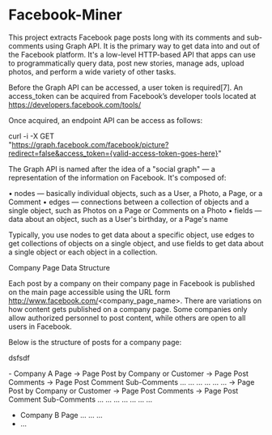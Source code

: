 # Facebook-Miner

This project extracts Facebook page posts long with its comments and sub-comments using Graph API. It is the primary way to get data into and out of the Facebook platform. It's a low-level HTTP-based API that apps can use to programmatically query data, post new stories, manage ads, upload photos, and perform a wide variety of other tasks.

Before the Graph API can be accessed, a user token is required[7]. An access_token can be acquired from Facebook’s developer tools located at https://developers.facebook.com/tools/

Once acquired, an endpoint API can be access as follows:

curl -i -X GET \
 "https://graph.facebook.com/facebook/picture?redirect=false&access_token={valid-access-token-goes-here}"


The Graph API is named after the idea of a "social graph" — a representation of the information on Facebook. It's composed of:

•	nodes — basically individual objects, such as a User, a Photo, a Page, or a Comment
•	edges — connections between a collection of objects and a single object, such as Photos on a Page or Comments on a Photo
•	fields — data about an object, such as a User's birthday, or a Page's name

Typically, you use nodes to get data about a specific object, use edges to get collections of objects on a single object, and use fields to get data about a single object or each object in a collection. 

Company Page Data Structure

Each post by a company on their company page in Facebook is published on the main page accessible using the URL form http://www.facebook.com/<company_page_name>. There are variations on how content gets published on a company page. Some companies only allow authorized personnel to post content, while others are open to all users in Facebook.

Below is the structure of posts for a company page:
<p>
	dsfsdf
</p>
- Company A Page
-> Page Post by Company or Customer
	-> Page Post Comments
		-> Page Post Comment Sub-Comments
		...
		...
		...
	...
	...
...
-> Page Post by Company or Customer
	-> Page Post Comments
			-> Page Post Comment Sub-Comments
			...
		...
		...
		...
	...
	...
...

- Company B Page
	...
	...
...
- ...

